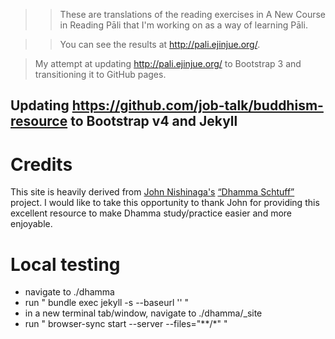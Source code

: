 

>>These are translations of the reading exercises in A New Course in Reading Pāli that I'm working on as a way of learning Pāli.

>>You can see the results at http://pali.ejinjue.org/.

>My attempt at updating http://pali.ejinjue.org/ to Bootstrap 3 and transitioning it to GitHub pages.

Updating https://github.com/job-talk/buddhism-resource to Bootstrap v4 and Jekyll
---


# Credits



This site is heavily derived from [John Nishinaga's](https://ejinjue.org/john/) [“Dhamma Schtuff”](https://pali.ejinjue.org/) project. I would like to take this opportunity to thank John for providing this excellent resource to make Dhamma study/practice easier and more enjoyable.



# Local testing

- navigate to ./dhamma
- run "  bundle exec jekyll -s --baseurl ''  "
- in a new terminal tab/window, navigate to ./dhamma/_site
- run "  browser-sync start --server --files="**/*"   "
